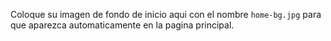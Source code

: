 Coloque su imagen de fondo de inicio aqui con el nombre `home-bg.jpg` para que aparezca automaticamente en la pagina principal.
